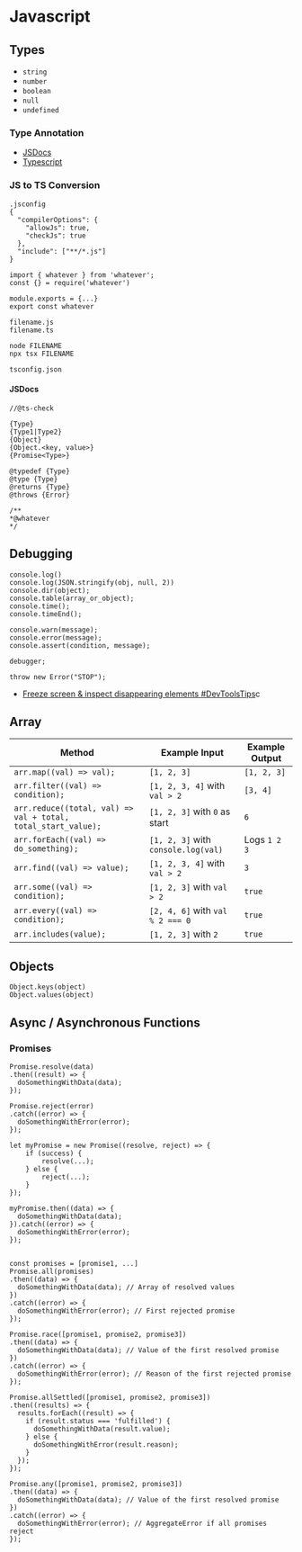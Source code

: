 # Javascript

## Types

- `string`
- `number`
- `boolean`
- `null`
- `undefined`

### Type Annotation

- [JSDocs](https://devhints.io/jsdoc)
- [Typescript](https://www.typescriptlang.org/)

### JS to TS Conversion

```
.jsconfig
{
  "compilerOptions": {
    "allowJs": true,
    "checkJs": true
  },
  "include": ["**/*.js"]
}

import { whatever } from 'whatever';
const {} = require('whatever')

module.exports = {...}
export const whatever

filename.js
filename.ts

node FILENAME
npx tsx FILENAME

tsconfig.json
```

#### JSDocs

```
//@ts-check

{Type}
{Type1|Type2}
{Object}
{Object.<key, value>}
{Promise<Type>}

@typedef {Type}
@type {Type}
@returns {Type}
@throws {Error}

/**
*@whatever
*/
```

## Debugging

```
console.log()
console.log(JSON.stringify(obj, null, 2))
console.dir(object);
console.table(array_or_object);
console.time();
console.timeEnd();

console.warn(message);
console.error(message);
console.assert(condition, message);

debugger;

throw new Error("STOP");
```

- [Freeze screen & inspect disappearing elements #DevToolsTips](https://www.youtube.com/watch?v=Qzmb9bdNzZ4&list=WL&index=18)c

## Array

| Method                                                        | Example Input                       | Example Output |
| ------------------------------------------------------------- | ----------------------------------- | -------------- |
| `arr.map((val) => val);`                                      | `[1, 2, 3]`                         | `[1, 2, 3]`    |
| `arr.filter((val) => condition);`                             | `[1, 2, 3, 4]` with `val > 2`       | `[3, 4]`       |
| `arr.reduce((total, val) => val + total, total_start_value);` | `[1, 2, 3]` with `0` as start       | `6`            |
| `arr.forEach((val) => do_something);`                         | `[1, 2, 3]` with `console.log(val)` | Logs `1 2 3`   |
| `arr.find((val) => value);`                                   | `[1, 2, 3, 4]` with `val > 2`       | `3`            |
| `arr.some((val) => condition);`                               | `[1, 2, 3]` with `val > 2`          | `true`         |
| `arr.every((val) => condition);`                              | `[2, 4, 6]` with `val % 2 === 0`    | `true`         |
| `arr.includes(value);`                                        | `[1, 2, 3]` with `2`                | `true`         |

## Objects

```
Object.keys(object)
Object.values(object)
```

## Async / Asynchronous Functions

### Promises

```
Promise.resolve(data)
.then((result) => {
  doSomethingWithData(data);
});

Promise.reject(error)
.catch((error) => {
  doSomethingWithError(error);
});

let myPromise = new Promise((resolve, reject) => {
    if (success) {
        resolve(...);
    } else {
        reject(...);
    }
});

myPromise.then((data) => {
  doSomethingWithData(data);
}).catch((error) => {
  doSomethingWithError(error);
});


const promises = [promise1, ...]
Promise.all(promises)
.then((data) => {
  doSomethingWithData(data); // Array of resolved values
})
.catch((error) => {
  doSomethingWithError(error); // First rejected promise
});

Promise.race([promise1, promise2, promise3])
.then((data) => {
  doSomethingWithData(data); // Value of the first resolved promise
})
.catch((error) => {
  doSomethingWithError(error); // Reason of the first rejected promise
});

Promise.allSettled([promise1, promise2, promise3])
.then((results) => {
  results.forEach((result) => {
    if (result.status === 'fulfilled') {
      doSomethingWithData(result.value);
    } else {
      doSomethingWithError(result.reason);
    }
  });
});

Promise.any([promise1, promise2, promise3])
.then((data) => {
  doSomethingWithData(data); // Value of the first resolved promise
})
.catch((error) => {
  doSomethingWithError(error); // AggregateError if all promises reject
});
```
